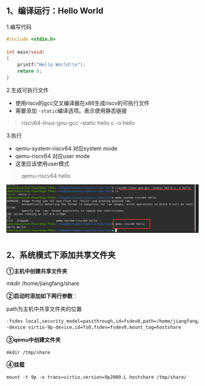 
## 1、编译运行：Hello World
1.编写代码

```c
#include <stdio.h>

int main(void)
{
	printf("Hello World!\n");
	return 0;
}
```

2.生成可执行文件
   - 使用riscv的gcc交叉编译器在x86生成riscv的可执行文件
   - 需要添加  `-static`编译选项。表示使用静态链接
   >riscv64-linux-gnu-gcc -static hello.c -o hello

3.执行
   - qemu-system-riscv64 对应system mode
   - qemu-riscv64 对应user mode
   - 这里应该使用user模式
   >qemu-riscv64 hello

![qemu-riscv64](../TrustCom2022/img/qemu-riscv.png )


#

## 2、系统模式下添加共享文件夹
**①主机中创建共享文件夹**

mkdir /home/jiangfang/share

**②启动时添加如下两行参数**：

path为主机中共享文件夹的位置

```markdown
-fsdev local,security_model=passthrough,id=fsdev0,path=/home/jiangfang/share \
-device virtio-9p-device,id=fs0,fsdev=fsdev0,mount_tag=hostshare
```
**③qemu中创建文件夹**

`mkdir /tmp/share`

**④挂载**

`mount -t 9p -o trans=virtio,version=9p2000.L hostshare /tmp/share/`

